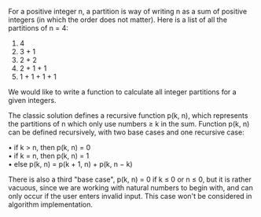 For a positive integer n, a partition is way of writing n as a sum of positive integers (in which the order does not matter). 
Here is a list of all the partitions of n = 4:
1) 4
2) 3 + 1
3) 2 + 2
4) 2 + 1 + 1
5) 1 + 1 + 1 + 1

We would like to write a function to calculate all integer partitions for a given integers.

The classic solution defines a recursive function p(k, n), which represents the partitions of n which only use numbers
≥ k in the sum. Function p(k, n) can be defined recursively, with two base cases and one recursive case:   

• if k > n, then p(k, n) = 0  
• if k = n, then p(k, n) = 1  
• else p(k, n) = p(k + 1, n) + p(k, n − k)   

There is also a third "base case", p(k, n) = 0 if k ≤ 0 or n ≤ 0, but it is rather vacuous, since we are working with natural numbers to begin with, and can only occur if the user enters invalid input. This case won't be considered in algorithm implementation.
